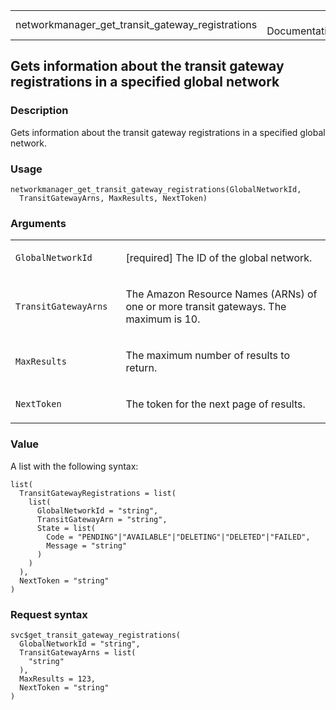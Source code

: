 <table style="width: 100%;">
<tbody>
<tr class="odd">
<td>networkmanager_get_transit_gateway_registrations</td>
<td style="text-align: right;">R Documentation</td>
</tr>
</tbody>
</table>

## Gets information about the transit gateway registrations in a specified global network

### Description

Gets information about the transit gateway registrations in a specified
global network.

### Usage

    networkmanager_get_transit_gateway_registrations(GlobalNetworkId,
      TransitGatewayArns, MaxResults, NextToken)

### Arguments

<table>
<colgroup>
<col style="width: 35%" />
<col style="width: 65%" />
</colgroup>
<tbody>
<tr class="odd">
<td><code
id="networkmanager_get_transit_gateway_registrations_:_GlobalNetworkId">GlobalNetworkId</code></td>
<td><p>[required] The ID of the global network.</p></td>
</tr>
<tr class="even">
<td><code
id="networkmanager_get_transit_gateway_registrations_:_TransitGatewayArns">TransitGatewayArns</code></td>
<td><p>The Amazon Resource Names (ARNs) of one or more transit gateways.
The maximum is 10.</p></td>
</tr>
<tr class="odd">
<td><code
id="networkmanager_get_transit_gateway_registrations_:_MaxResults">MaxResults</code></td>
<td><p>The maximum number of results to return.</p></td>
</tr>
<tr class="even">
<td><code
id="networkmanager_get_transit_gateway_registrations_:_NextToken">NextToken</code></td>
<td><p>The token for the next page of results.</p></td>
</tr>
</tbody>
</table>

### Value

A list with the following syntax:

    list(
      TransitGatewayRegistrations = list(
        list(
          GlobalNetworkId = "string",
          TransitGatewayArn = "string",
          State = list(
            Code = "PENDING"|"AVAILABLE"|"DELETING"|"DELETED"|"FAILED",
            Message = "string"
          )
        )
      ),
      NextToken = "string"
    )

### Request syntax

    svc$get_transit_gateway_registrations(
      GlobalNetworkId = "string",
      TransitGatewayArns = list(
        "string"
      ),
      MaxResults = 123,
      NextToken = "string"
    )
